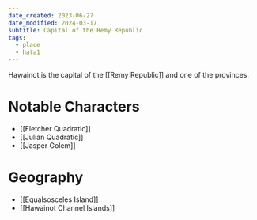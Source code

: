 ```yaml
---
date_created: 2023-06-27
date_modified: 2024-03-17
subtitle: Capital of the Remy Republic
tags:
  - place
  - hata1
---
```


Hawainot is the capital of the [[Remy Republic]] and one of the provinces.

# Notable Characters

- [[Fletcher Quadratic]]
- [[Julian Quadratic]]
- [[Jasper Golem]]

# Geography

- [[Equalsosceles Island]]
- [[Hawainot Channel Islands]]